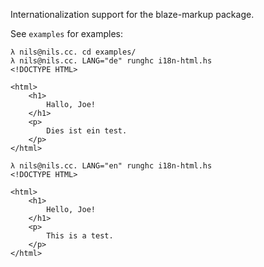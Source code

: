 Internationalization support for the blaze-markup package.

See `examples` for examples:

    λ nils@nils.cc. cd examples/
    λ nils@nils.cc. LANG="de" runghc i18n-html.hs           
    <!DOCTYPE HTML>
    
    <html>
        <h1>
            Hallo, Joe!
        </h1>
        <p>
            Dies ist ein test.
        </p>
    </html>
    
    λ nils@nils.cc. LANG="en" runghc i18n-html.hs           
    <!DOCTYPE HTML>
    
    <html>
        <h1>
            Hello, Joe!
        </h1>
        <p>
            This is a test.
        </p>
    </html>
